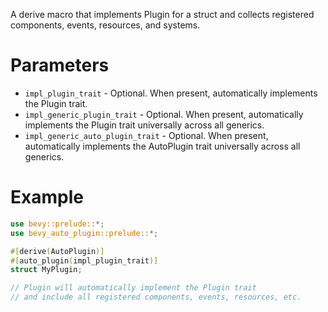 A derive macro that implements Plugin for a struct and collects registered components,
events, resources, and systems.

# Parameters
- `impl_plugin_trait` - Optional. When present, automatically implements the Plugin trait.
- `impl_generic_plugin_trait` - Optional. When present, automatically implements the Plugin trait universally across all generics.
- `impl_generic_auto_plugin_trait` - Optional. When present, automatically implements the AutoPlugin trait universally across all generics.

# Example
```rust
use bevy::prelude::*;
use bevy_auto_plugin::prelude::*;

#[derive(AutoPlugin)]
#[auto_plugin(impl_plugin_trait)]
struct MyPlugin;

// Plugin will automatically implement the Plugin trait
// and include all registered components, events, resources, etc.
```